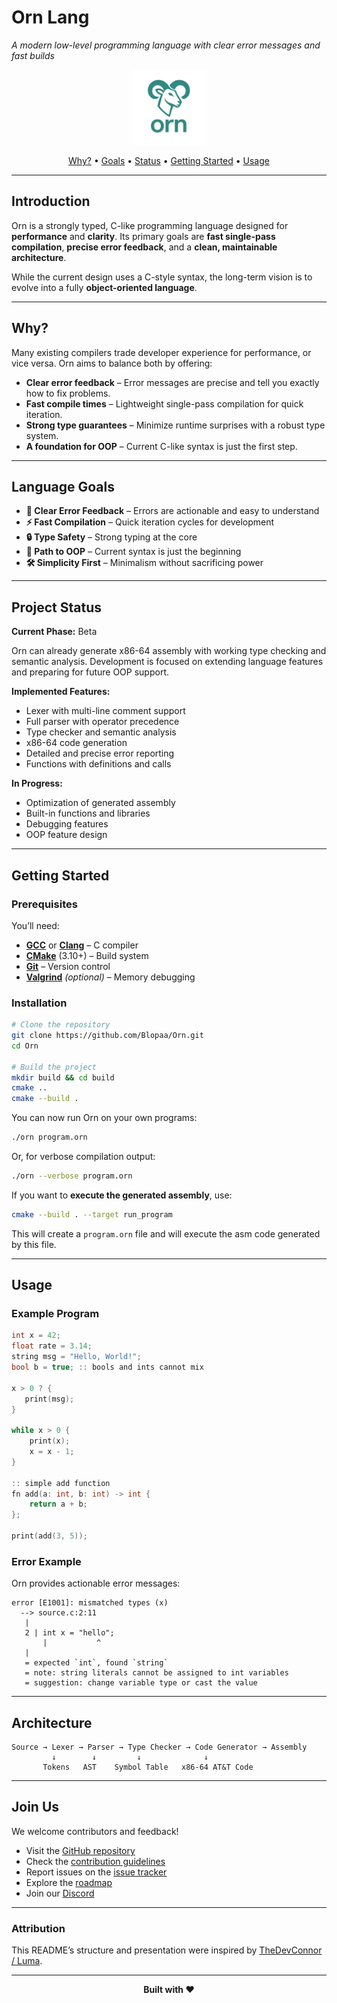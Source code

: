 # Orn Lang

*A modern low-level programming language with clear error messages and fast builds*

<p align="center">
  <img src="assets/orn.png" alt="Orn Lang Logo" width="120">
</p>
<p align="center">
  <a href="#why">Why?</a> •
  <a href="#language-goals">Goals</a> •
  <a href="#project-status">Status</a> •
  <a href="#getting-started">Getting Started</a> •
  <a href="#usage">Usage</a>
</p>

---

## Introduction

Orn is a strongly typed, C-like programming language designed for **performance** and **clarity**. Its primary goals are **fast single-pass compilation**, **precise error feedback**, and a **clean, maintainable architecture**.

While the current design uses a C-style syntax, the long-term vision is to evolve into a fully **object-oriented language**.

---

## Why?

Many existing compilers trade developer experience for performance, or vice versa. Orn aims to balance both by offering:

* **Clear error feedback** – Error messages are precise and tell you exactly how to fix problems.
* **Fast compile times** – Lightweight single-pass compilation for quick iteration.
* **Strong type guarantees** – Minimize runtime surprises with a robust type system.
* **A foundation for OOP** – Current C-like syntax is just the first step.

---

## Language Goals

* **🎯 Clear Error Feedback** – Errors are actionable and easy to understand
* **⚡ Fast Compilation** – Quick iteration cycles for development
* **🔒 Type Safety** – Strong typing at the core
* **🚀 Path to OOP** – Current syntax is just the beginning
* **🛠️ Simplicity First** – Minimalism without sacrificing power

---

## Project Status

**Current Phase:** Beta

Orn can already generate x86-64 assembly with working type checking and semantic analysis. Development is focused on extending language features and preparing for future OOP support.

**Implemented Features:**

* Lexer with multi-line comment support
* Full parser with operator precedence
* Type checker and semantic analysis
* x86-64 code generation
* Detailed and precise error reporting
* Functions with definitions and calls

**In Progress:**

* Optimization of generated assembly
* Built-in functions and libraries
* Debugging features
* OOP feature design

---

## Getting Started

### Prerequisites

You’ll need:

* **[GCC](https://gcc.gnu.org/)** or **[Clang](https://clang.llvm.org/)** – C compiler
* **[CMake](https://cmake.org/)** (3.10+) – Build system
* **[Git](https://git-scm.com/)** – Version control
* **[Valgrind](https://valgrind.org/)** *(optional)* – Memory debugging

### Installation

```bash
# Clone the repository
git clone https://github.com/Blopaa/Orn.git
cd Orn

# Build the project
mkdir build && cd build
cmake ..
cmake --build .
```

You can now run Orn on your own programs:

```bash
./orn program.orn
```

Or, for verbose compilation output:

```bash
./orn --verbose program.orn
```

If you want to **execute the generated assembly**, use:

```bash
cmake --build . --target run_program
```

This will create a `program.orn` file and will execute the asm code generated by this file.

---

## Usage

### Example Program

```c
int x = 42;
float rate = 3.14;
string msg = "Hello, World!";
bool b = true; :: bools and ints cannot mix

x > 0 ? {
   print(msg);
}

while x > 0 {
    print(x);
    x = x - 1;
}

:: simple add function
fn add(a: int, b: int) -> int {
    return a + b;
};

print(add(3, 5));
```

### Error Example

Orn provides actionable error messages:

```
error [E1001]: mismatched types (x)
  --> source.c:2:11
   |
   2 | int x = "hello";
       |           ^
   |
   = expected `int`, found `string`
   = note: string literals cannot be assigned to int variables
   = suggestion: change variable type or cast the value
```

---

## Architecture

```
Source → Lexer → Parser → Type Checker → Code Generator → Assembly
         ↓        ↓         ↓              ↓
       Tokens   AST    Symbol Table   x86-64 AT&T Code
```

---

## Join Us

We welcome contributors and feedback!

* Visit the [GitHub repository](https://github.com/Blopaa/Orn)
* Check the [contribution guidelines](CONTRIBUTING.md)
* Report issues on the [issue tracker](https://github.com/Blopaa/Orn/issues)
* Explore the [roadmap](https://github.com/Blopaa/Orn/projects)
* Join our [Discord](https://discord.gg/E8qqVC9jcf)

---

### Attribution

This README’s structure and presentation were inspired by [TheDevConnor / Luma](https://github.com/TheDevConnor/luma).

---

<p align="center">
  <strong>Built with ❤️ </strong>
</p>